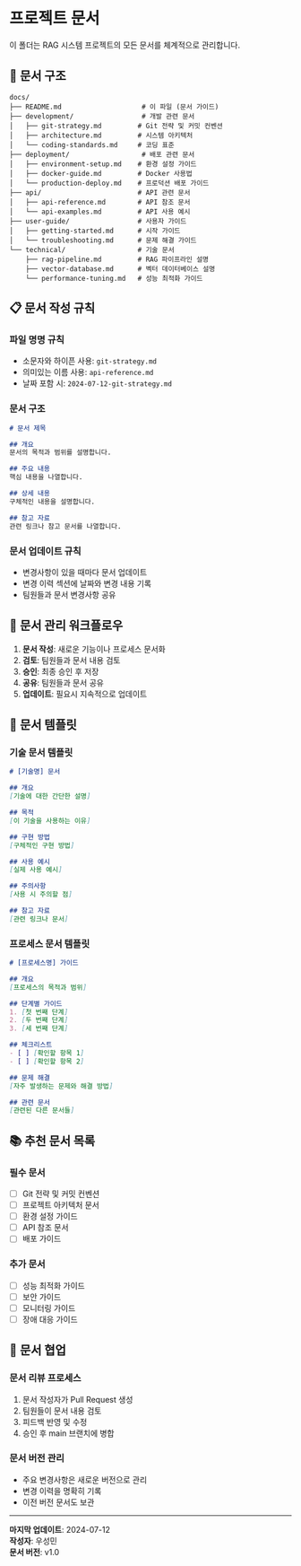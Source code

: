 # 프로젝트 문서

이 폴더는 RAG 시스템 프로젝트의 모든 문서를 체계적으로 관리합니다.

## 📁 문서 구조

```
docs/
├── README.md                    # 이 파일 (문서 가이드)
├── development/                 # 개발 관련 문서
│   ├── git-strategy.md         # Git 전략 및 커밋 컨벤션
│   ├── architecture.md         # 시스템 아키텍처
│   └── coding-standards.md     # 코딩 표준
├── deployment/                  # 배포 관련 문서
│   ├── environment-setup.md    # 환경 설정 가이드
│   ├── docker-guide.md         # Docker 사용법
│   └── production-deploy.md    # 프로덕션 배포 가이드
├── api/                        # API 관련 문서
│   ├── api-reference.md        # API 참조 문서
│   └── api-examples.md         # API 사용 예시
├── user-guide/                 # 사용자 가이드
│   ├── getting-started.md      # 시작 가이드
│   └── troubleshooting.md      # 문제 해결 가이드
└── technical/                  # 기술 문서
    ├── rag-pipeline.md         # RAG 파이프라인 설명
    ├── vector-database.md      # 벡터 데이터베이스 설명
    └── performance-tuning.md   # 성능 최적화 가이드
```

## 📋 문서 작성 규칙

### 파일 명명 규칙
- 소문자와 하이픈 사용: `git-strategy.md`
- 의미있는 이름 사용: `api-reference.md`
- 날짜 포함 시: `2024-07-12-git-strategy.md`

### 문서 구조
```markdown
# 문서 제목

## 개요
문서의 목적과 범위를 설명합니다.

## 주요 내용
핵심 내용을 나열합니다.

## 상세 내용
구체적인 내용을 설명합니다.

## 참고 자료
관련 링크나 참고 문서를 나열합니다.
```

### 문서 업데이트 규칙
- 변경사항이 있을 때마다 문서 업데이트
- 변경 이력 섹션에 날짜와 변경 내용 기록
- 팀원들과 문서 변경사항 공유

## 🔄 문서 관리 워크플로우

1. **문서 작성**: 새로운 기능이나 프로세스 문서화
2. **검토**: 팀원들과 문서 내용 검토
3. **승인**: 최종 승인 후 저장
4. **공유**: 팀원들과 문서 공유
5. **업데이트**: 필요시 지속적으로 업데이트

## 📝 문서 템플릿

### 기술 문서 템플릿
```markdown
# [기술명] 문서

## 개요
[기술에 대한 간단한 설명]

## 목적
[이 기술을 사용하는 이유]

## 구현 방법
[구체적인 구현 방법]

## 사용 예시
[실제 사용 예시]

## 주의사항
[사용 시 주의할 점]

## 참고 자료
[관련 링크나 문서]
```

### 프로세스 문서 템플릿
```markdown
# [프로세스명] 가이드

## 개요
[프로세스의 목적과 범위]

## 단계별 가이드
1. [첫 번째 단계]
2. [두 번째 단계]
3. [세 번째 단계]

## 체크리스트
- [ ] [확인할 항목 1]
- [ ] [확인할 항목 2]

## 문제 해결
[자주 발생하는 문제와 해결 방법]

## 관련 문서
[관련된 다른 문서들]
```

## 📚 추천 문서 목록

### 필수 문서
- [ ] Git 전략 및 커밋 컨벤션
- [ ] 프로젝트 아키텍처 문서
- [ ] 환경 설정 가이드
- [ ] API 참조 문서
- [ ] 배포 가이드

### 추가 문서
- [ ] 성능 최적화 가이드
- [ ] 보안 가이드
- [ ] 모니터링 가이드
- [ ] 장애 대응 가이드

## 🤝 문서 협업

### 문서 리뷰 프로세스
1. 문서 작성자가 Pull Request 생성
2. 팀원들이 문서 내용 검토
3. 피드백 반영 및 수정
4. 승인 후 main 브랜치에 병합

### 문서 버전 관리
- 주요 변경사항은 새로운 버전으로 관리
- 변경 이력을 명확히 기록
- 이전 버전 문서도 보관

---

**마지막 업데이트**: 2024-07-12  
**작성자**: 우성민  
**문서 버전**: v1.0 